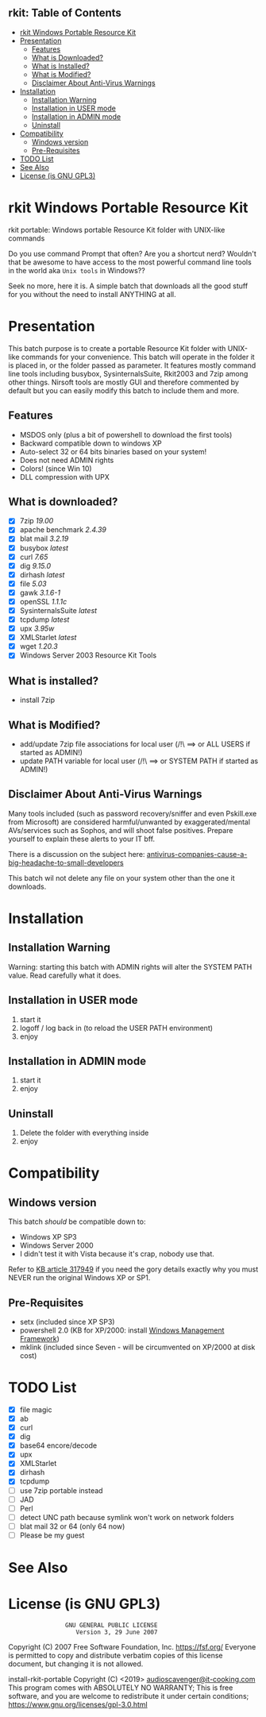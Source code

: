 ## rkit: Table of Contents
- [rkit Windows Portable Resource Kit](#rkit-Windows-Portable-Resource-Kit)
- [Presentation](#Presentation)
  - [Features](#Features)
  - [What is Downloaded?](#What-is-Downloaded)
  - [What is Installed?](#What-is-Installed)
  - [What is Modified?](#What-is-Modified)
  - [Disclaimer About Anti-Virus Warnings](#Disclaimer-About-Anti-Virus-Warnings)
- [Installation](#Installation)
  - [Installation Warning](#Installation-Warning)
  - [Installation in USER mode](#Installation-in-USER-mode)
  - [Installation in ADMIN mode](#Installation-in-ADMIN-mode)
  - [Uninstall](#Uninstall)
- [Compatibility](#Compatibility)
  - [Windows version](#Windows-version)
  - [Pre-Requisites](#Pre-Requisites)
- [TODO List](#TODO-List)
- [See Also](#See-Also)
- [License (is GNU GPL3)](#License-is-GNU-GPL3)

# rkit Windows Portable Resource Kit
rkit portable: Windows portable Resource Kit folder with UNIX-like commands

Do you use command Prompt that often? Are you a shortcut nerd?
Wouldn't that be awesome to have access to the most powerful command line tools in the world aka `Unix tools` in Windows??

Seek no more, here it is. A simple batch that downloads all the good stuff for you without the need to install ANYTHING at all.

# Presentation
This batch purpose is to create a portable Resource Kit folder with UNIX-like commands for your convenience.
This batch will operate in the folder it is placed in, or the folder passed as parameter.
It features mostly command line tools including busybox, SysinternalsSuite, Rkit2003 and 7zip among other things.
Nirsoft tools are mostly GUI and therefore commented by default but you can easily modify this batch to include them and more.

## Features
* MSDOS only (plus a bit of powershell to download the first tools)
* Backward compatible down to windows XP
* Auto-select 32 or 64 bits binaries based on your system!
* Does not need ADMIN rights
* Colors! (since Win 10)
* DLL compression with UPX

## What is downloaded?
- [x] 7zip _19.00_
- [x] apache benchmark _2.4.39_
- [x] blat mail _3.2.19_
- [x] busybox _latest_
- [x] curl _7.65_
- [x] dig  _9.15.0_
- [x] dirhash _latest_
- [x] file _5.03_
- [x] gawk _3.1.6-1_
- [x] openSSL _1.1.1c_
- [x] SysinternalsSuite _latest_
- [x] tcpdump _latest_
- [x] upx _3.95w_
- [x] XMLStarlet _latest_
- [x] wget _1.20.3_
- [x] Windows Server 2003 Resource Kit Tools

## What is installed?
+ install 7zip

## What is Modified?
+ add/update 7zip file associations for local user  (/!\ ==> or ALL USERS   if started as ADMIN!)
+ update PATH variable for local user               (/!\ ==> or SYSTEM PATH if started as ADMIN!)

## Disclaimer About Anti-Virus Warnings
Many tools included (such as password recovery/sniffer and even Pskill.exe from Microsoft) are considered 
harmful/unwanted by exaggerated/mental AVs/services such as Sophos, and will shoot false positives.
Prepare yourself to explain these alerts to your IT bff.

There is a discussion on the subject here: [antivirus-companies-cause-a-big-headache-to-small-developers](http://blog.nirsoft.net/2009/05/17/antivirus-companies-cause-a-big-headache-to-small-developers/)

This batch wil not delete any file on your system other than the one it downloads.


# Installation

## Installation Warning
Warning: starting this batch with ADMIN rights will alter the SYSTEM PATH value. Read carefully what it does.

## Installation in USER mode
1. start it
2. logoff / log back in (to reload the USER PATH environment)
3. enjoy

## Installation in ADMIN mode
1. start it
2. enjoy

## Uninstall
1. Delete the folder with everything inside
2. enjoy


# Compatibility

## Windows version
This batch *should* be compatible down to:
* Windows XP SP3
* Windows Server 2000
* I didn't test it with Vista because it's crap, nobody use that.

Refer to [KB article 317949](http://support.microsoft.com/default.aspx?scid=kb;en-us;317949) if you need the gory details exactly why you must NEVER run the original Windows XP or SP1.

## Pre-Requisites
* setx (included since XP SP3)
* powershell 2.0 (KB for XP/2000: install [Windows Management Framework](https://support.microsoft.com/en-us/help/968929/))
* mklink (included since Seven - will be circumvented on XP/2000 at disk cost)


# TODO List
* [x] file magic
* [x] ab
* [x] curl
* [x] dig
* [x] base64 encore/decode
* [x] upx
* [x] XMLStarlet
* [x] dirhash
* [x] tcpdump
* [ ] use 7zip portable instead
* [ ] JAD
* [ ] Perl
* [ ] detect UNC path because symlink won't work on network folders
* [ ] blat mail 32 or 64 (only 64 now)
* [ ] Please be my guest

# See Also

# License (is GNU GPL3)

                    GNU GENERAL PUBLIC LICENSE
                       Version 3, 29 June 2007

 Copyright (C) 2007 Free Software Foundation, Inc. <https://fsf.org/>
 Everyone is permitted to copy and distribute verbatim copies
 of this license document, but changing it is not allowed.

install-rkit-portable  Copyright (C) <2019>  <audioscavenger@it-cooking.com>
This program comes with ABSOLUTELY NO WARRANTY;
This is free software, and you are welcome to redistribute it
under certain conditions; https://www.gnu.org/licenses/gpl-3.0.html
